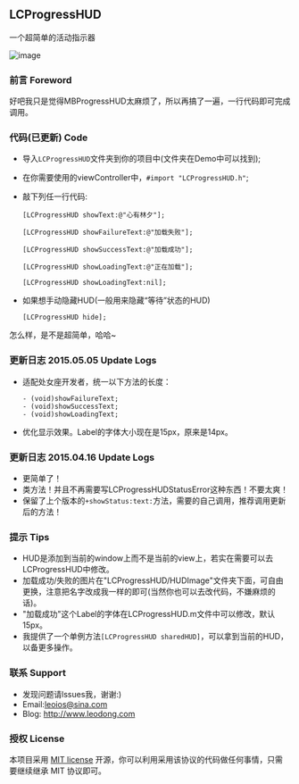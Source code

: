 ## LCProgressHUD
一个超简单的活动指示器 

![image](https://github.com/LeoiOS/LCProgressHUD/blob/master/HUDemo.gif)


### 前言 Foreword
好吧我只是觉得MBProgressHUD太麻烦了，所以再搞了一遍，一行代码即可完成调用。


### 代码(已更新) Code
* 导入`LCProgressHUD`文件夹到你的项目中(文件夹在Demo中可以找到);
* 在你需要使用的viewController中，`#import "LCProgressHUD.h"`;
* 敲下列任一行代码:

  ```objc
  [LCProgressHUD showText:@"心有林夕"];
  
  [LCProgressHUD showFailureText:@"加载失败"];
  
  [LCProgressHUD showSuccessText:@"加载成功"];
  
  [LCProgressHUD showLoadingText:@"正在加载"];
  
  [LCProgressHUD showLoadingText:nil];
  ```

* 如果想手动隐藏HUD(一般用来隐藏“等待”状态的HUD)
  
  ```objc
  [LCProgressHUD hide];
  ```


怎么样，是不是超简单，哈哈~


### 更新日志 2015.05.05 Update Logs
* 适配处女座开发者，统一以下方法的长度：
  ```objc
  - (void)showFailureText;
  - (void)showSuccessText;
  - (void)showLoadingText;
  ```
* 优化显示效果。Label的字体大小现在是15px，原来是14px。

### 更新日志 2015.04.16 Update Logs
* 更简单了！
* 类方法！并且不再需要写LCProgressHUDStatusError这种东西！不要太爽！
* 保留了上个版本的`+showStatus:text:`方法，需要的自己调用，推荐调用更新后的方法！

### 提示 Tips 
* HUD是添加到当前的window上而不是当前的view上，若实在需要可以去LCProgressHUD中修改。
* 加载成功/失败的图片在"LCProgressHUD/HUDImage"文件夹下面，可自由更换，注意把名字改成我一样的即可(当然你也可以去改代码，不嫌麻烦的话)。
* "加载成功"这个Label的字体在LCProgressHUD.m文件中可以修改，默认15px。
* 我提供了一个单例方法`[LCProgressHUD sharedHUD]`，可以拿到当前的HUD，以备更多操作。


### 联系 Support
* 发现问题请lssues我，谢谢:)
* Email:leoios@sina.com
* Blog: http://www.leodong.com


### 授权 License
本项目采用 [MIT license](http://opensource.org/licenses/MIT) 开源，你可以利用采用该协议的代码做任何事情，只需要继续继承 MIT 协议即可。
